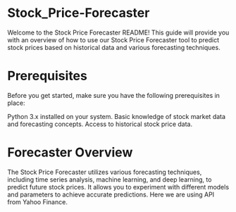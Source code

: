# Stock_Price-Forecaster
Welcome to the Stock Price Forecaster README! This guide will provide you with an overview of how to use our Stock Price Forecaster tool to predict stock prices based on historical data and various forecasting techniques.
# Prerequisites
Before you get started, make sure you have the following prerequisites in place:

Python 3.x installed on your system.
Basic knowledge of stock market data and forecasting concepts.
Access to historical stock price data.

# Forecaster Overview
The Stock Price Forecaster utilizes various forecasting techniques, including time series analysis, machine learning, and deep learning, to predict future stock prices. It allows you to experiment with different models and parameters to achieve accurate predictions. Here we are using API from Yahoo Finance.

